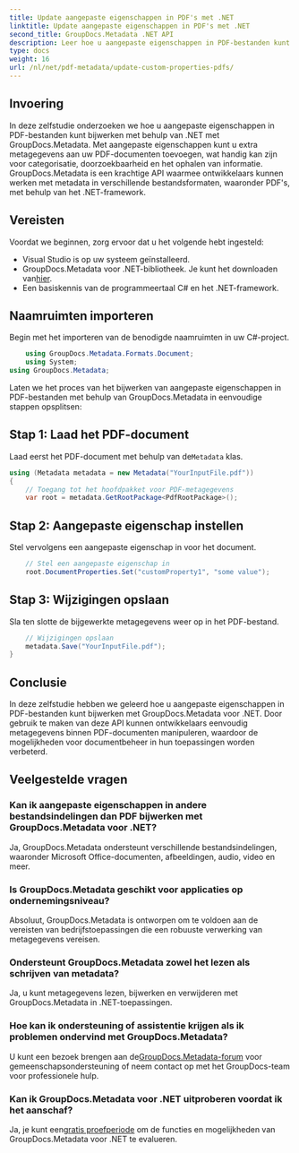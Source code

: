 ```yaml
---
title: Update aangepaste eigenschappen in PDF's met .NET
linktitle: Update aangepaste eigenschappen in PDF's met .NET
second_title: GroupDocs.Metadata .NET API
description: Leer hoe u aangepaste eigenschappen in PDF-bestanden kunt bijwerken met .NET met GroupDocs.Metadata. Eenvoudige stappen voor het efficiënt manipuleren van PDF-metagegevens.
type: docs
weight: 16
url: /nl/net/pdf-metadata/update-custom-properties-pdfs/
---
```

## Invoering
In deze zelfstudie onderzoeken we hoe u aangepaste eigenschappen in PDF-bestanden kunt bijwerken met behulp van .NET met GroupDocs.Metadata. Met aangepaste eigenschappen kunt u extra metagegevens aan uw PDF-documenten toevoegen, wat handig kan zijn voor categorisatie, doorzoekbaarheid en het ophalen van informatie. GroupDocs.Metadata is een krachtige API waarmee ontwikkelaars kunnen werken met metadata in verschillende bestandsformaten, waaronder PDF's, met behulp van het .NET-framework.
## Vereisten
Voordat we beginnen, zorg ervoor dat u het volgende hebt ingesteld:
- Visual Studio is op uw systeem geïnstalleerd.
-  GroupDocs.Metadata voor .NET-bibliotheek. Je kunt het downloaden van[hier](https://releases.groupdocs.com/metadata/net/).
- Een basiskennis van de programmeertaal C# en het .NET-framework.

## Naamruimten importeren
Begin met het importeren van de benodigde naamruimten in uw C#-project.
```csharp
    using GroupDocs.Metadata.Formats.Document;
    using System;
using GroupDocs.Metadata;
```

Laten we het proces van het bijwerken van aangepaste eigenschappen in PDF-bestanden met behulp van GroupDocs.Metadata in eenvoudige stappen opsplitsen:
## Stap 1: Laad het PDF-document
 Laad eerst het PDF-document met behulp van de`Metadata` klas.
```csharp
using (Metadata metadata = new Metadata("YourInputFile.pdf"))
{
    // Toegang tot het hoofdpakket voor PDF-metagegevens
    var root = metadata.GetRootPackage<PdfRootPackage>();
```
## Stap 2: Aangepaste eigenschap instellen
Stel vervolgens een aangepaste eigenschap in voor het document.
```csharp
    // Stel een aangepaste eigenschap in
    root.DocumentProperties.Set("customProperty1", "some value");
```
## Stap 3: Wijzigingen opslaan
Sla ten slotte de bijgewerkte metagegevens weer op in het PDF-bestand.
```csharp
    // Wijzigingen opslaan
    metadata.Save("YourInputFile.pdf");
}
```

## Conclusie
In deze zelfstudie hebben we geleerd hoe u aangepaste eigenschappen in PDF-bestanden kunt bijwerken met GroupDocs.Metadata voor .NET. Door gebruik te maken van deze API kunnen ontwikkelaars eenvoudig metagegevens binnen PDF-documenten manipuleren, waardoor de mogelijkheden voor documentbeheer in hun toepassingen worden verbeterd.

## Veelgestelde vragen
### Kan ik aangepaste eigenschappen in andere bestandsindelingen dan PDF bijwerken met GroupDocs.Metadata voor .NET?
Ja, GroupDocs.Metadata ondersteunt verschillende bestandsindelingen, waaronder Microsoft Office-documenten, afbeeldingen, audio, video en meer.
### Is GroupDocs.Metadata geschikt voor applicaties op ondernemingsniveau?
Absoluut, GroupDocs.Metadata is ontworpen om te voldoen aan de vereisten van bedrijfstoepassingen die een robuuste verwerking van metagegevens vereisen.
### Ondersteunt GroupDocs.Metadata zowel het lezen als schrijven van metadata?
Ja, u kunt metagegevens lezen, bijwerken en verwijderen met GroupDocs.Metadata in .NET-toepassingen.
### Hoe kan ik ondersteuning of assistentie krijgen als ik problemen ondervind met GroupDocs.Metadata?
 U kunt een bezoek brengen aan de[GroupDocs.Metadata-forum](https://forum.groupdocs.com/c/metadata/14) voor gemeenschapsondersteuning of neem contact op met het GroupDocs-team voor professionele hulp.
### Kan ik GroupDocs.Metadata voor .NET uitproberen voordat ik het aanschaf?
 Ja, je kunt een[gratis proefperiode](https://releases.groupdocs.com/) om de functies en mogelijkheden van GroupDocs.Metadata voor .NET te evalueren.